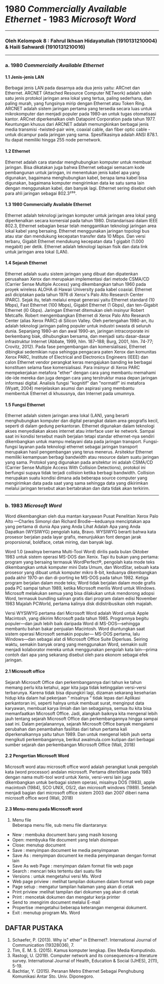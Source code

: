 # 1980 _Commercially Available Ethernet_ - 1983 _Microsoft Word_
---  
### Oleh Kelompok 8 : Fahrul Ikhsan Hidayatullah (1910131210004) & Haili Sahwardi (1910131210016)
---  
### a. 1980 _Commercially Available Ethernet_

#### 1.1 Jenis-jenis LAN

Berbagai jenis LAN pada dasarnya ada dua jenis yaitu: ARCnet dan Ethernet. ARCNET (Attached Resource Computer NETwork) adalah salah satu jenis protokol jaringan area lokal yang tertua, paling sederhana, dan paling murah, yang fungsinya mirip dengan Ethernet atau Token Ring. ARCNET adalah sistem jaringan pertama yang tersedia secara luas untuk mikrokomputer dan menjadi populer pada 1980-an untuk tugas otomatisasi kantor. ARCnet diperkenalkan oleh Datapoint Corporation pada tahun 1977. Keuntungan khusus dari ARCNET adalah memungkinkan berbagai jenis media transmisi -twisted-pair wire, coaxial cable, dan fiber optic cable -untuk dicampur pada jaringan yang sama.
Spesifikasinya adalah ANSI 878.1. Itu dapat memiliki hingga 255 node pernetwork.

#### 1.2 Ethernet

Ethernet adalah cara standar menghubungkan komputer untuk membuat jaringan. Bisa dikatakan juga bahwa Ethernet sebagai semacam kode pembangunan untuk jaringan, ini menentukan jenis kabel apa yang digunakan, bagaimana menghubungkan kabel, berapa lama kabel bisa digunakan, bagaimana komputer mengirimkan data ke satu sama lain dengan menggunakan kabel, dan banyak lagi. Ethernet sering disebut oleh para ahli jaringan sebagai 802.3²⁹³.

#### 1.3 1980 Commercially Available Ethernet

Ethernet adalah teknologi jaringan komputer untuk jaringan area lokal yang diperkenalkan secara komersial pada tahun 1980. Distandarisasi dalam IEEE 802.3, Ethernet sebagian besar telah menggantikan teknologi jaringan area lokal kabel yang bersaing. Ethernet menggunakan jaringan topologi bus atau star dan mendukung kecepatan transfer data 10 Mbps. Dan versi terbaru, Gigabit Ethernet mendukung kecepatan data 1 gigabit (1.000 megabit) per detik. Ethernet adalah teknologi lapisan fisik dan data link untuk jaringan area lokal (LAN). 

#### 1.4 Sejarah Ethernet  

Ethernet adalah suatu sistem jaringan yang dibuat dan dipatenkan perusahaan Xerox dan merupakan implementasi dari metode CSMA/CD (Carrier Sense Multiple Access) yang dikembangkan tahun 1960 pada proyek wireless ALOHA di Hawaii University pada kabel coaxial. Ethernet asli diciptakan pada tahun 1976 di Xerox's Palo Alto Research Center (PARC). Sejak itu, telah melalui empat generasi yaitu Ethernet standard (10 Mbps), Fast Ethernet (100 Mbps), Gigabit Ethernet (1 Gbps), dan ten-Gigabit Ethernet (l0 Gbps). Jaringan Ethernet ditemukan oleh insinyur Robert Metcalfe. Robert mengembangkan Ethernet di Xerox Palo Alto Research Center (alias Xerox PARC) di Silicon Valley. Oleh pertengahan 1980-an, itu adalah teknologi jaringan paling populer untuk industri swasta di seluruh dunia. Sepanjang 1980-an dan awal 1990-an, jaringan intracorporate ini berkembang biak, dihubungkan bersama, dan menjadi satu dasar-dasar infrastruktur Internet (Abbate, 1999, hlm. 187–188; Burg, 2001, hlm. 74-77; Crovitz, 2012). Pada fase pengembangan dan komersialisasi, Ethernet dibingkai sedemikian rupa sehingga pengacara paten Xerox dan komunitas Xerox PARC, Institute of Electrical and Electronics Engineers (IEEE) dan calon Ethernet vendor perangkat keras mengajukan banding ke berbagai konstituen selama fase komersialisasi. Para insinyur di Xerox PARC mempekerjakan metafora "ether" dengan cara yang membantu memahami ide-ide mereka dan juga dengan cara yang terstruktur masa depan jaringan informasi digital. Analisis fungsi "kognitif" dan "normatif" ini metafora (Wyatt, 2004) menjelaskan asumsi dan aspirasi yang membantu membentuk Ethernet di khususnya, dan Internet pada umumnya.

#### 1.5 Fungsi Ethernet  

Ethernet adalah sistem jaringan area lokal (LAN), yang berarti menghubungkan komputer dan digital perangkat dalam area geografis kecil, seperti di dalam gedung perkantoran. Ethernet digunakan dalam teknologi akses menyediakan akses internet atau interface user ke network. Sampai saat ini kondisi tersebut masih berjalan tetapi standar ethernet-nya sendiri dikembangkan untuk mampu melayani data pada jaringan transport. Fungsi-fungsi layanan pada teknologi ethernet sebagai jaringan transport merupakan hasil pengembangan yang terus menerus. Arsitektur Ethernet memiliki kemampuan berbagi bandwidth atau resource dalam suatu jaringan yang sama. Protokol yang digunakan pada arsitektur ini adalah CSMA/CD (Carrier Sense Multiple Access With Collision Detections), protokol ini berfungsi supaya tidak terjadi collision ketika berbagi bandwidth. Collision merupakan suatu kondisi dimana ada beberapa source computer yang mengirimkan data pada saat yang sama sehingga data yang dikirimkan melalui jaringan tersebut akan bertabrakan dan data tidak akan terkirim.  

---  
### b. 1983 _Microsoft Word_ 

Word dikembangkan oleh dua mantan karyawan Pusat Penelitian Xerox Palo Alto
—Charles Simonyi dan Richard Brodie—keduanya
menciptakan apa yang pertama di dunia Apa yang Anda Lihat Adalah Apa yang Anda Dapatkan (WYSIWYG) pengolah kata, Bravo. WYSIWYG berarti bahwa kata
prosesor berjalan pada layar grafis, menunjukkan font dengan jarak proporsional,
boldface, cetak miring, dan banyak lagi.

Word 1.0 (awalnya bernama Multi-Tool Word) dirilis pada bulan Oktober
1983 untuk sistem operasi MS-DOS dan Xenix. Tapi itu bukan yang pertama:
program yang bersaing termasuk WordPerfect®, pengolah kata mode teks
dikembangkan untuk komputer mini Data Umum, dan WordStar, sebuah kata
prosesor yang dibuat untuk komputer mikro 8-bit, keduanya dikembangkan pada akhir
1970-an dan di-porting ke MS-DOS pada tahun 1982. Ketiga program berjalan dalam mode teks;
Word tidak berjalan dalam mode grafis pada PC sampai tahun 1989, ketika Microsoft
merilis Word untuk Windows. Microsoft melakukan semua yang bisa dilakukan untuk mendorong adopsi Word, termasuk
bundling salinan gratis dari program dalam edisi November 1983
Majalah PCWorld, pertama kalinya disk didistribusikan oleh majalah.

Versi WYSIWYG pertama dari Microsoft Word adalah Word untuk
Apple Macintosh, yang dikirim Microsoft pada tahun 1985. Programnya begitu
populer—dan jauh lebih baik daripada Word di MS-DOS—sehingga membantu bahan bakar
penjualan Macintosh. Word diuntungkan saat sistem operasi Microsoft semakin populer—
MS-DOS pertama, lalu Windows—dan sebagai alat di Microsoft Office Suite
Diperluas. Seiring waktu, semakin banyak orang yang menggunakan Word, semakin sulit menjadi kolaborator mereka untuk menggunakan pengolah kata lain—prima
contoh dari apa yang sekarang disebut oleh para ekonom sebagai efek jaringan.  

#### 2.1 Microsoft office

Sejarah Microsoft Office dan perkembangannya dari tahun ke tahun memang perlu
kita ketahui, agar kita juga tidak ketinggalan versi-versi terbarunya. Karena tidak bisa
dipungkiri lagi, dizaman sekarang keseharian hidup kita dalam hal pekerjaan “ misalnya
“ tidak lepas dari Aplikasi perkantoran ini, seperti halnya untuk membuat surat, menginput
data karyawan, membuat karya ilmiah dan lan sebagainya, semua itu kita bisa memanfaatkan
Microsoft Office. Jadi, alangkah baiknya kita mengenal lebih jauh tentang sejarah Microsoft
Office dan perkembangannya hingga sampai saat ini. Dalam perjalanannya, sejarah Microsoft
Office banyak mengalami perubahan dan penambahan fasilitas dari tahun pertama kali
diperkenalkannya yaitu tahun 1989. Dan untuk mengenal lebih jauh serta mengikuti
perkembangannya, berikut awalmula.com kutipan dari berbagai sumber sejarah dan
perkembangan Microsoft Office (Wali, 2018)

#### 2.2 Pengertian Microsoft Word

Microsoft word atau microsoft office word adalah perangkat lunak pengolah kata (word
processor) andalan microsoft. Pertama diterbitkan pada 1983 dengan nama multi-tool word
untuk Xenix, versi-versi lain juga dikembangkan untuk berbagai sistem operasi, misalnya
DOS (1983), apple macintosh (1984), SCO UNIX, OS/2, dan microsoft windows (1989).
Setelah menjadi bagian dari microsoft office sistem 2003 dan 2007 diberi nama microsoft
office word (Wali, 2018)

#### 2.3 Menu-menu pada Microsoft word

1. Menu file  
Beberapa menu file, sub menu file diantaranya:  

+ New : membuka document baru yang masih kosong  
+ Open: membyuka file document yang telah disimpan  
+ Close: menutup document  
+ Save : menyimpan document ke media penyimpanan  
+ Save As : menyimpan document ke media penyimpanan dengan format lain  
+ Save As web Page : menyimpan dalam format file web page  
+ Search : mencari teks tertentu dari suatu file  
+ Versions : untuk mengetahui versi Ms. Word  
+ Web page priview : melihat tampilan dokumen dalam format web page  
+ Page setup : mengatur tampilan halaman yang akan di cetak  
+ Print priview :melihat tampilan dari dokumen yag akan di cetak  
+ Print : mencetak dokumen dan mengatur kerja printer  
+ Send to :mengirim document melalui E-mail  
+ Propertise :mengetahui beberapa keterangan mengenai dokument.  
+ Exit : menutup program Ms. Word  


## DAFTAR PUSTAKA   
1. Schaefer, P. (2013). Why is" ether" in Ethernet?. International Journal of Communication (19328036), 7.  
2. Tim, E. M. S. (2015). Kamus komputer lengkap. Elex Media Komputindo.  
3. Rastogi, U. (2019). Computer network and its consequences–a literature survey. International Journal of Health, Education & Social (IJHES), 2(11), 5-19.  
4. Bachtiar, Y. (2015). Peranan Metro Ethernet Sebagai Penghubung Komunikasi Antar Sto. Univ. Diponegoro.  
